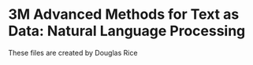 # 3M Advanced Methods for Text as Data: Natural Language Processing
These files are created by Douglas Rice
